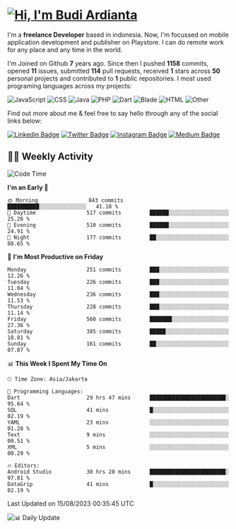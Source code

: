 # [![Hi, I'm Budi Ardianta](https://readme-typing-svg.herokuapp.com?size=24&vCenter=true&lines=%F0%9F%91%8B+Hi%2C+I'm+Budi+Ardianta+;%F0%9F%92%BB+Android+And+Web+Developer+)](https://git.io/typing-svg)

I'm a **freelance Developer** based in indonesia. Now, I'm focussed on mobile application development and publisher on Playstore. I can do remote work for any place and any time in the world.

I'm Joined on Github **7** years ago. Since then I pushed **1158** commits, opened **11** issues, submitted **114** pull requests, received **1** stars across **50** personal projects and contributed to **1** public repositories.
I most used programing languages across my projects:

![JavaScript](https://img.shields.io/badge/-JavaScript-%23f1e05a?style=flat&logo=JavaScript&logoColor=white)
![CSS](https://img.shields.io/badge/-CSS-%23563d7c?style=flat&logo=CSS&logoColor=white)
![Java](https://img.shields.io/badge/-Java-%23b07219?style=flat&logo=Java&logoColor=white)
![PHP](https://img.shields.io/badge/-PHP-%234F5D95?style=flat&logo=PHP&logoColor=white)
![Dart](https://img.shields.io/badge/-Dart-%2300B4AB?style=flat&logo=Dart&logoColor=white)
![Blade](https://img.shields.io/badge/-Blade-%23f7523f?style=flat&logo=Blade&logoColor=white)
![HTML](https://img.shields.io/badge/-HTML-%23e34c26?style=flat&logo=HTML&logoColor=white)
![Other](https://img.shields.io/badge/-Other-%23ededed?style=flat&logo=Other&logoColor=white)

Find out more about me & feel free to say hello through any of the social links below:

[![Linkedin Badge](https://img.shields.io/badge/-budiardianata-blue?style=flat&logo=Linkedin&logoColor=white&link=https://www.linkedin.com/in/budiardianata/)](https://www.linkedin.com/in/budiardianata/)
[![Twitter Badge](https://img.shields.io/badge/-budiardianata-%231DA1F2.svg?style=flat&logo=twitter&logoColor=white&link=https://www.twitter.com/budiardianata)](https://www.linkedin.com/in/budiardianata/)
[![Instagram Badge](https://img.shields.io/badge/-budiardianata-purple?style=flat&logo=instagram&logoColor=white&link=https://instagram.com/budiardianata/)](https://instagram.com/budiardianata)
[![Medium Badge](https://img.shields.io/badge/-@budiardianata-%2312100E.svg?style=flat&logo=Medium&logoColor=white&link=https://medium.com/@budiardianata/)](https://medium.com/@budiardianata)

## 👨‍💻 Weekly Activity
<!--START_SECTION:waka-->
![Code Time](http://img.shields.io/badge/Code%20Time-2%2C023%20hrs%2057%20mins-blue)

**I'm an Early 🐤** 

```text
🌞 Morning                843 commits         ██████████░░░░░░░░░░░░░░░   41.18 % 
🌆 Daytime                517 commits         ██████░░░░░░░░░░░░░░░░░░░   25.26 % 
🌃 Evening                510 commits         ██████░░░░░░░░░░░░░░░░░░░   24.91 % 
🌙 Night                  177 commits         ██░░░░░░░░░░░░░░░░░░░░░░░   08.65 % 
```
📅 **I'm Most Productive on Friday** 

```text
Monday                   251 commits         ███░░░░░░░░░░░░░░░░░░░░░░   12.26 % 
Tuesday                  226 commits         ███░░░░░░░░░░░░░░░░░░░░░░   11.04 % 
Wednesday                236 commits         ███░░░░░░░░░░░░░░░░░░░░░░   11.53 % 
Thursday                 228 commits         ███░░░░░░░░░░░░░░░░░░░░░░   11.14 % 
Friday                   560 commits         ███████░░░░░░░░░░░░░░░░░░   27.36 % 
Saturday                 385 commits         █████░░░░░░░░░░░░░░░░░░░░   18.81 % 
Sunday                   161 commits         ██░░░░░░░░░░░░░░░░░░░░░░░   07.87 % 
```


📊 **This Week I Spent My Time On** 

```text
🕑︎ Time Zone: Asia/Jakarta

💬 Programming Languages: 
Dart                     29 hrs 47 mins      ████████████████████████░   95.64 % 
SQL                      41 mins             █░░░░░░░░░░░░░░░░░░░░░░░░   02.19 % 
YAML                     23 mins             ░░░░░░░░░░░░░░░░░░░░░░░░░   01.28 % 
Text                     9 mins              ░░░░░░░░░░░░░░░░░░░░░░░░░   00.51 % 
XML                      5 mins              ░░░░░░░░░░░░░░░░░░░░░░░░░   00.29 % 

🔥 Editors: 
Android Studio           30 hrs 28 mins      ████████████████████████░   97.81 % 
DataGrip                 41 mins             █░░░░░░░░░░░░░░░░░░░░░░░░   02.19 % 
```


 Last Updated on 15/08/2023 00:35:45 UTC
<!--END_SECTION:waka-->

![📊 Daily Update](https://github.com/budiardianata/budiardianata/actions/workflows/update-activity.yml/badge.svg)
